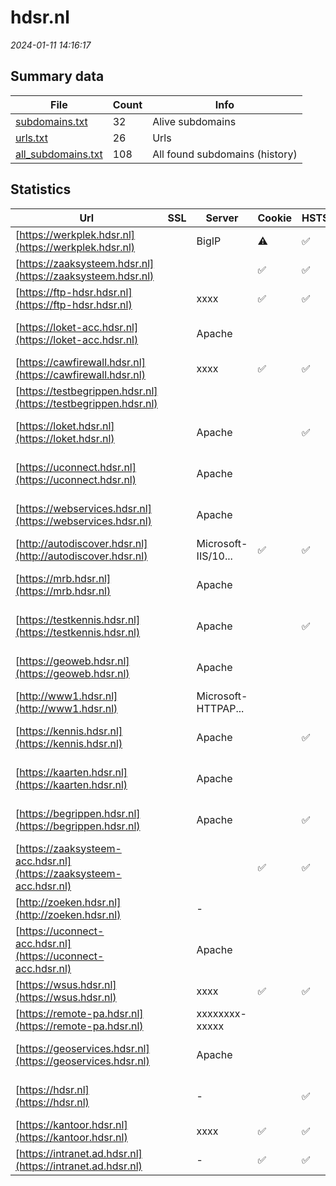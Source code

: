 # hdsr.nl
*2024-01-11 14:16:17*
## Summary data
| File       | Count | Info |
|------------|-------|------|
|[subdomains.txt](/data/hdsr.nl/subdomains.txt)|32|Alive subdomains|
|[urls.txt](/data/hdsr.nl/urls.txt)|26|Urls|
|[all_subdomains.txt](/data/hdsr.nl/all_subdomains.txt)|108|All found subdomains (history)|
## Statistics
| Url | SSL | Server | Cookie | HSTS | CSP | XFO | XXP | RP | Tech |Title |
|------------|-------|------|------|------|------|------|------|------|------|------|
|[https://werkplek.hdsr.nl](https://werkplek.hdsr.nl)| |BigIP|:warning: |:white_check_mark: | |:white_check_mark: | |:white_check_mark: |F5 BigIP||
|[https://zaaksysteem.hdsr.nl](https://zaaksysteem.hdsr.nl)| ||:white_check_mark: |:white_check_mark: | |:white_check_mark: |:white_check_mark: |:white_check_mark: |HSTS|Moved|
|[https://ftp-hdsr.hdsr.nl](https://ftp-hdsr.hdsr.nl)| |xxxx|:white_check_mark: |:white_check_mark: |:warning: |:white_check_mark: |:white_check_mark: |:white_check_mark: |HSTS Java|User Portal|
|[https://loket-acc.hdsr.nl](https://loket-acc.hdsr.nl)| |Apache| | | | | |:white_check_mark: |Apache HTTP Serv...|302 Found|
|[https://cawfirewall.hdsr.nl](https://cawfirewall.hdsr.nl)| |xxxx|:white_check_mark: |:white_check_mark: |:warning: |:white_check_mark: |:white_check_mark: |:white_check_mark: |HSTS Java|User Portal|
|[https://testbegrippen.hdsr.nl](https://testbegrippen.hdsr.nl)| || | | | | |:white_check_mark: |Basic||
|[https://loket.hdsr.nl](https://loket.hdsr.nl)| |Apache| |:white_check_mark: |:white_check_mark: |:white_check_mark: |:white_check_mark: |Apache HTTP Serv...|302 Found|
|[https://uconnect.hdsr.nl](https://uconnect.hdsr.nl)| |Apache| | | | | |:white_check_mark: |Apache HTTP Serv...|403 Forbidden|
|[https://webservices.hdsr.nl](https://webservices.hdsr.nl)| |Apache| | | | | |:white_check_mark: |Apache HTTP Serv...|403 Forbidden|
|[http://autodiscover.hdsr.nl](http://autodiscover.hdsr.nl)| |Microsoft-IIS/10...|:white_check_mark: |:white_check_mark: | |:white_check_mark: |:white_check_mark: |:white_check_mark: |IIS:10.0 Microso...||
|[https://mrb.hdsr.nl](https://mrb.hdsr.nl)| |Apache| | | | | |:white_check_mark: |Apache HTTP Serv...|403 Forbidden|
|[https://testkennis.hdsr.nl](https://testkennis.hdsr.nl)| |Apache| |:white_check_mark: | |:white_check_mark: | |:white_check_mark: |Apache HTTP Serv...||
|[https://geoweb.hdsr.nl](https://geoweb.hdsr.nl)| |Apache| | | | | |:white_check_mark: |Apache HTTP Serv...|403 Forbidden|
|[http://www1.hdsr.nl](http://www1.hdsr.nl)| |Microsoft-HTTPAP...| | | | | |:white_check_mark: |Microsoft HTTPAP...|Not Found|
|[https://kennis.hdsr.nl](https://kennis.hdsr.nl)| |Apache| |:white_check_mark: | |:white_check_mark: | |:white_check_mark: |Apache HTTP Serv...||
|[https://kaarten.hdsr.nl](https://kaarten.hdsr.nl)| |Apache| | | | | |:white_check_mark: |Apache HTTP Serv...|403 Forbidden|
|[https://begrippen.hdsr.nl](https://begrippen.hdsr.nl)| |Apache| |:white_check_mark: | |:white_check_mark: | |:white_check_mark: |Apache HTTP Serv...||
|[https://zaaksysteem-acc.hdsr.nl](https://zaaksysteem-acc.hdsr.nl)| ||:white_check_mark: |:white_check_mark: |:white_check_mark: |:white_check_mark: |:white_check_mark: |HSTS|Moved|
|[http://zoeken.hdsr.nl](http://zoeken.hdsr.nl)| |-| | | | | |:white_check_mark: |Microsoft ASP.NE...|Document Moved|
|[https://uconnect-acc.hdsr.nl](https://uconnect-acc.hdsr.nl)| |Apache| | | | | |:white_check_mark: |Apache HTTP Serv...|403 Forbidden|
|[https://wsus.hdsr.nl](https://wsus.hdsr.nl)| |xxxx|:white_check_mark: |:white_check_mark: |:warning: |:white_check_mark: |:white_check_mark: |:white_check_mark: |HSTS Java|User Portal|
|[https://remote-pa.hdsr.nl](https://remote-pa.hdsr.nl)| |xxxxxxxx-xxxxx| | | | | |:white_check_mark: |HSTS||
|[https://geoservices.hdsr.nl](https://geoservices.hdsr.nl)| |Apache| | | | | |:white_check_mark: |Apache HTTP Serv...|IIS Windows Serv...|
|[https://hdsr.nl](https://hdsr.nl)| |-| |:white_check_mark: |:white_check_mark: |:white_check_mark: |:white_check_mark: |HSTS Microsoft A...|Object moved|
|[https://kantoor.hdsr.nl](https://kantoor.hdsr.nl)| |xxxx|:white_check_mark: |:white_check_mark: |:warning: |:white_check_mark: |:white_check_mark: |:white_check_mark: |HSTS Java|User Portal|
|[https://intranet.ad.hdsr.nl](https://intranet.ad.hdsr.nl)| |-|:white_check_mark: |:white_check_mark: | |:white_check_mark: |:white_check_mark: |:white_check_mark: |Microsoft ASP.NE...|Object moved|